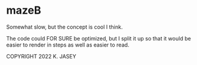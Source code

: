 # mazeB
Somewhat slow, but the concept is cool I think.

The code could FOR SURE be optimized, but I split it up so that it would be easier to render in steps as well as easier to read.

COPYRIGHT 2022 K. JASEY

